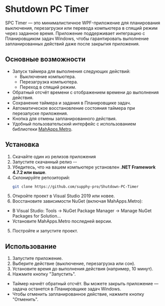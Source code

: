 # Shutdown PC Timer

SPC Timer — это минималистичное WPF-приложение для планирования выключения, перезагрузки или перевода компьютера в спящий режим через заданное время. Приложение поддерживает интеграцию с Планировщиком задач Windows, чтобы гарантировать выполнение запланированных действий даже после закрытия приложения.

## Основные возможности
- Запуск таймера для выполнения следующих действий:
  - Выключение компьютера.
  - Перезагрузка компьютера.
  - Переход в спящий режим.
- Обратный отсчёт времени с отображением времени до выполнения действия.
- Сохранение таймера и задания в Планировщике задач.
- Автоматическое восстановление состояния таймера при перезапуске приложения.
- Кнопка для отмены запланированного действия.
- Удобный пользовательский интерфейс с использованием библиотеки [MahApps.Metro](https://github.com/MahApps/MahApps.Metro).

## Установка
1. Скачайте один из релизов приложения
2. Запустите скачанный релиз
--
1. Убедитесь, что на вашем компьютере установлен **.NET Framework 4.7.2 или выше**.
2. Склонируйте репозиторий:
   ```bash
   git clone https://github.com/supphy-pro/Shutdown-PC-Timer
3. Откройте проект в Visual Studio 2019 или новее.
4. Восстановите зависимости NuGet (включая MahApps.Metro):
- В Visual Studio: Tools → NuGet Package Manager → Manage NuGet Packages for Solution...
- Установите MahApps.Metro последней версии.
5. Постройте и запустите проект.

## Использование
1. Запустите приложение.
2. Выберите действие (выключение, перезагрузка или сон).
3. Установите время до выполнения действия (например, 10 минут).
4. Нажмите кнопку "Запустить".
- Таймер начнёт обратный отсчёт. Вы можете закрыть приложение — задача останется в Планировщике задач Windows.
- Чтобы отменить запланированное действие, нажмите кнопку "Отменить".
